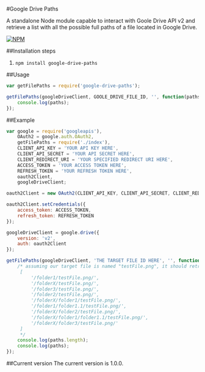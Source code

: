 #Google Drive Paths

A standalone Node module capable to interact with Goole Drive API v2 and retrieve a list with all the possible full paths of a file located in Google Drive.

[![NPM](https://nodei.co/npm/greek-utils.png)](https://nodei.co/npm/google-drive-paths/)

##Installation steps
1. `npm install google-drive-paths`


##Usage
```javascript
var getFilePaths = require('google-drive-paths');

getFilePaths(googleDriveClient, GOOLE_DRIVE_FILE_ID, '', function(paths) {
    console.log(paths);
});
```

##Example
```javascript
var google = require('googleapis'),
	OAuth2 = google.auth.OAuth2,
	getFilePaths = require('./index'),
	CLIENT_API_KEY = 'YOUR API KEY HERE',
	CLIENT_API_SECRET = 'YOUR API SECRET HERE',
	CLIENT_REDIRECT_URI = 'YOUR SPECIFIED REDIRECT URI HERE',
	ACCESS_TOKEN = 'YOUR ACCESS TOKEN HERE',
	REFRESH_TOKEN = 'YOUR REFRESH TOKEN HERE',
	oauth2Client,
	googleDriveClient;

oauth2Client = new OAuth2(CLIENT_API_KEY, CLIENT_API_SECRET, CLIENT_REDIRECT_URI);

oauth2Client.setCredentials({
	access_token: ACCESS_TOKEN,
	refresh_token: REFRESH_TOKEN
});

googleDriveClient = google.drive({
	version: 'v2',
	auth: oauth2Client
});

getFilePaths(googleDriveClient, 'THE TARGET FILE ID HERE', '', function(paths) {
	/* assuming our target file is named "testFile.png", it should retrieve all paths and output something like this:
	 [
		 '/folder1/testFile.png/',
		 '/folderX/testFile.png/',
		 '/folder3/testFile.png/',
		 '/folder2/testFile.png/',
		 '/folderX/folder1/testFile.png/',
		 '/folder1/folder1.1/testFile.png/',
		 '/folderX/folder2/testFile.png/',
		 '/folderX/folder1/folder1.1/testFile.png/',
		 '/folderX/folder3/testFile.png/'
	 ]
	 */
	console.log(paths.length);
	console.log(paths);
});
```

##Current version
The current version is 1.0.0.